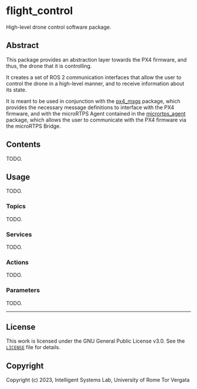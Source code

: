 # flight_control

High-level drone control software package.

## Abstract

This package provides an abstraction layer towards the PX4 firmware, and thus, the drone that it is controlling.

It creates a set of ROS 2 communication interfaces that allow the user to control the drone in a high-level manner, and to receive information about its state.

It is meant to be used in conjunction with the [px4_msgs](../px4_msgs/README.md) package, which provides the necessary message definitions to interface with the PX4 firmware, and with the microRTPS Agent contained in the [micrortps_agent](../micrortps_agent/README.md) package, which allows the user to communicate with the PX4 firmware via the microRTPS Bridge.

## Contents

TODO.

## Usage

TODO.

### Topics

TODO.

### Services

TODO.

### Actions

TODO.

### Parameters

TODO.

---

## License

This work is licensed under the GNU General Public License v3.0. See the [`LICENSE`](LICENSE) file for details.

## Copyright

Copyright (c) 2023, Intelligent Systems Lab, University of Rome Tor Vergata
